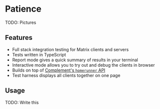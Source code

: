 # Patience

TODO: Pictures

## Features

* Full stack integration testing for Matrix clients and servers
* Tests written in TypeScript
* Report mode gives a quick summary of results in your terminal
* Interactive mode allows you to try out and debug the clients in browser
* Builds on top of [Complement's `homerunner` API](https://github.com/matrix-org/complement/tree/master/cmd/homerunner)
* Test harness displays all clients together on one page

## Usage

TODO: Write this
